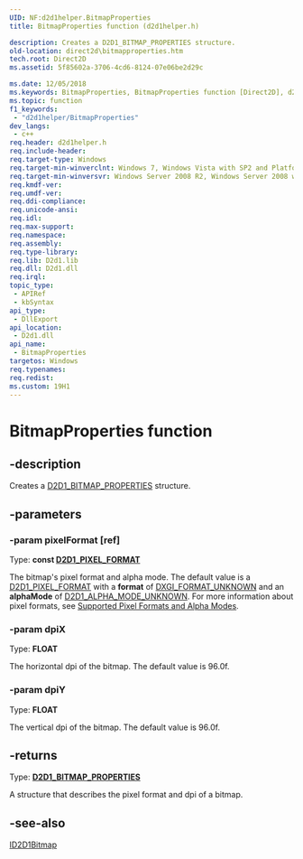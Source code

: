 ```yaml
---
UID: NF:d2d1helper.BitmapProperties
title: BitmapProperties function (d2d1helper.h)

description: Creates a D2D1_BITMAP_PROPERTIES structure.
old-location: direct2d\bitmapproperties.htm
tech.root: Direct2D
ms.assetid: 5f85602a-3706-4cd6-8124-07e06be2d29c

ms.date: 12/05/2018
ms.keywords: BitmapProperties, BitmapProperties function [Direct2D], d2d1helper/BitmapProperties, direct2d.bitmapproperties
ms.topic: function
f1_keywords: 
 - "d2d1helper/BitmapProperties"
dev_langs:
 - c++
req.header: d2d1helper.h
req.include-header: 
req.target-type: Windows
req.target-min-winverclnt: Windows 7, Windows Vista with SP2 and Platform Update for Windows Vista [desktop apps \| UWP apps]
req.target-min-winversvr: Windows Server 2008 R2, Windows Server 2008 with SP2 and Platform Update for Windows Server 2008 [desktop apps \| UWP apps]
req.kmdf-ver: 
req.umdf-ver: 
req.ddi-compliance: 
req.unicode-ansi: 
req.idl: 
req.max-support: 
req.namespace: 
req.assembly: 
req.type-library: 
req.lib: D2d1.lib
req.dll: D2d1.dll
req.irql: 
topic_type:
 - APIRef
 - kbSyntax
api_type:
 - DllExport
api_location:
 - D2d1.dll
api_name:
 - BitmapProperties
targetos: Windows
req.typenames: 
req.redist: 
ms.custom: 19H1
---
```


# BitmapProperties function


## -description


Creates a <a href="https://docs.microsoft.com/windows/desktop/api/d2d1/ns-d2d1-d2d1_bitmap_properties">D2D1_BITMAP_PROPERTIES</a> structure.


## -parameters




### -param pixelFormat [ref]

Type: <b>const <a href="https://docs.microsoft.com/windows/desktop/api/dcommon/ns-dcommon-d2d1_pixel_format">D2D1_PIXEL_FORMAT</a></b>

The bitmap's pixel format and alpha mode. The default value is a <a href="https://docs.microsoft.com/windows/desktop/api/dcommon/ns-dcommon-d2d1_pixel_format">D2D1_PIXEL_FORMAT</a> with a <b>format</b> of <a href="https://docs.microsoft.com/windows/desktop/api/dxgiformat/ne-dxgiformat-dxgi_format">DXGI_FORMAT_UNKNOWN</a> and an <b>alphaMode</b> of  <a href="https://docs.microsoft.com/windows/desktop/api/dcommon/ne-dcommon-d2d1_alpha_mode">D2D1_ALPHA_MODE_UNKNOWN</a>. For more information about pixel formats, see <a href="https://docs.microsoft.com/windows/desktop/Direct2D/supported-pixel-formats-and-alpha-modes">Supported Pixel Formats and Alpha Modes</a>.


### -param dpiX

Type: <b>FLOAT</b>

The horizontal dpi of the bitmap. The default value is 96.0f. 


### -param dpiY

Type: <b>FLOAT</b>

The vertical dpi of the bitmap. The default value is 96.0f.


## -returns



Type: <b><a href="https://docs.microsoft.com/windows/desktop/api/d2d1/ns-d2d1-d2d1_bitmap_properties">D2D1_BITMAP_PROPERTIES</a></b>

A structure that describes the pixel format and dpi 
    of a bitmap. 




## -see-also




<a href="https://docs.microsoft.com/windows/desktop/api/d2d1/nn-d2d1-id2d1bitmap">ID2D1Bitmap</a>
 

 


